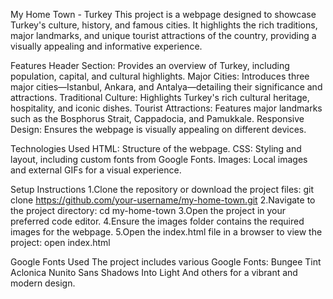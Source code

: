 My Home Town - Turkey
This project is a webpage designed to showcase Turkey's culture, history, and famous cities. It highlights the rich traditions, major landmarks, and unique tourist attractions of the country, providing a visually appealing and informative experience.

Features
Header Section: Provides an overview of Turkey, including population, capital, and cultural highlights.
Major Cities: Introduces three major cities—Istanbul, Ankara, and Antalya—detailing their significance and attractions.
Traditional Culture: Highlights Turkey's rich cultural heritage, hospitality, and iconic dishes.
Tourist Attractions: Features major landmarks such as the Bosphorus Strait, Cappadocia, and Pamukkale.
Responsive Design: Ensures the webpage is visually appealing on different devices.

Technologies Used
HTML: Structure of the webpage.
CSS: Styling and layout, including custom fonts from Google Fonts.
Images: Local images and external GIFs for a visual experience.

Setup Instructions
1.Clone the repository or download the project files:
git clone https://github.com/your-username/my-home-town.git
2.Navigate to the project directory:
cd my-home-town
3.Open the project in your preferred code editor.
4.Ensure the images folder contains the required images for the webpage.
5.Open the index.html file in a browser to view the project:
open index.html

Google Fonts Used
The project includes various Google Fonts:
Bungee Tint
Aclonica
Nunito Sans
Shadows Into Light
And others for a vibrant and modern design.
